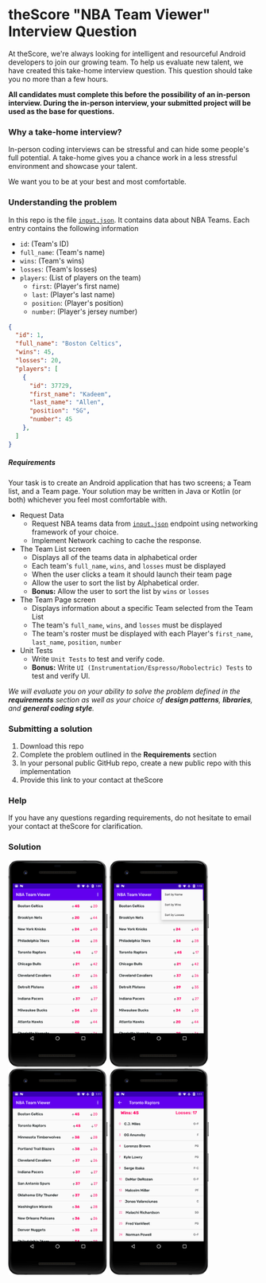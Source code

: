 # theScore "NBA Team Viewer" Interview Question
At theScore, we're always looking for intelligent and resourceful Android developers to join our growing team. To help us evaluate new talent, we have created this take-home interview question. This question should take you no more than a few hours.

**All candidates must complete this before the possibility of an in-person interview. During the in-person interview, your submitted project will be used as the base for questions.**

### Why a take-home interview?
In-person coding interviews can be stressful and can hide some people's full potential. A take-home gives you a chance work in a less stressful environment and showcase your talent.

We want you to be at your best and most comfortable.

### Understanding the problem
In this repo is the file [`input.json`](https://raw.githubusercontent.com/scoremedia/nba-team-viewer/master/input.json). It contains data about NBA Teams. Each entry contains the following information
* `id`: (Team's ID)
* `full_name`: (Team's name)
* `wins`: (Team's wins)
* `losses`: (Team's losses)
* `players`: (List of players on the team)
  * `first`: (Player's first name)
  * `last`: (Player's last name)
  * `position`: (Player's position)
  * `number`: (Player's jersey number)


```json
{
  "id": 1,
  "full_name": "Boston Celtics",
  "wins": 45,
  "losses": 20,
  "players": [
    {
      "id": 37729,
      "first_name": "Kadeem",
      "last_name": "Allen",
      "position": "SG",
      "number": 45
    },
  ]
}
``` 


##### Requirements
Your task is to create an Android application that has two screens; a Team list, and a Team page. Your solution may be written in Java or Kotlin (or both) whichever you feel most comfortable with. 

* Request Data
  * Request NBA teams data from [`input.json`](https://raw.githubusercontent.com/scoremedia/nba-team-viewer/master/input.json) endpoint using networking framework of your choice. 
  * Implement Network caching to cache the response. 
* The Team List screen
  * Displays all of the teams data in alphabetical order
  * Each team's `full_name`, `wins`, and `losses` must be displayed
  * When the user clicks a team it should launch their team page
  * Allow the user to sort the list by Alphabetical order.
  * **Bonus:** Allow the user to sort the list by `wins` or `losses` 
* The Team Page screen
  * Displays information about a specific Team selected from the Team List
  * The team's `full_name`, `wins`, and `losses` must be displayed
  * The team's roster must be displayed with each Player's `first_name`, `last_name`, `position`, `number`
* Unit Tests
  * Write `Unit Tests` to test and verify code.  
  * **Bonus:** Write `UI (Instrumentation/Espresso/Robolectric) Tests` to test and verify UI. 

*We will evaluate you on your ability to solve the problem defined in the **requirements** section as well as your choice of **design patterns**, **libraries**, and **general coding style**.*


### Submitting a solution
1. Download this repo
2. Complete the problem outlined in the **Requirements** section
3. In your personal public GitHub repo, create a new public repo with this implementation
4. Provide this link to your contact at theScore


### Help
If you have any questions regarding requirements, do not hesitate to email your contact at theScore for clarification.

### Solution

<img src="https://raw.githubusercontent.com/cvbutani/NBATeamViewer/master/ui/1.png?token=AkSsfWFR1aH00hP80NHTHBqIVAJ1X2dyks5cpOuXwA" width="200"/> <img src="https://raw.githubusercontent.com/cvbutani/NBATeamViewer/master/ui/2.png?token=AkSsfUKs8kzT2nvbTu2IOt_JRZDOs7Xjks5cpOvswA" width="200"/> <img src="https://raw.githubusercontent.com/cvbutani/NBATeamViewer/master/ui/3.png?token=AkSsfeQy5MjNuHqcARwc8NKgsv2QJ_Jfks5cpOwZwA" width="200"/> <img src="https://raw.githubusercontent.com/cvbutani/NBATeamViewer/master/ui/4.png?token=AkSsfd1TbmU-Ta-gLGoJwm3y9I3kxmqoks5cpOw7wA" width="200"/>
